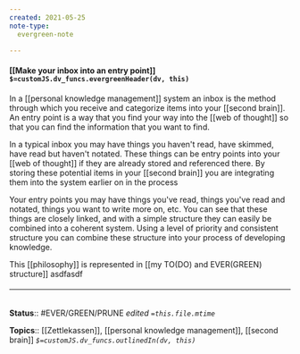 ```yaml
---
created: 2021-05-25
note-type: 
  evergreen-note

---
```


#### [[Make your inbox into an entry point]] `$=customJS.dv_funcs.evergreenHeader(dv, this)`

In a [[personal knowledge management]] system an inbox is the method through which you receive and categorize items into your [[second brain]]. An entry point is a way that you find your way into the [[web of thought]] so that you can find the information that you want to find. 

In a typical inbox you may have things you haven't read, have skimmed, have read but haven't notated. These things can be entry points into your [[web of thought]] if they are already stored and referenced there. By storing these potential items in your [[second brain]] you are integrating them into the system earlier on in the process

Your entry points you may have things you've read, things you've read and notated, things you want to write more on, etc. You can see that these things are closely linked, and with a simple structure they can easily be combined into a coherent system. Using a level of priority and consistent structure you can combine these structure into your process of developing knowledge. 

This [[philosophy]] is represented in [[my TO(DO) and EVER(GREEN) structure]]
asdfasdf
###### <hr class="footnote"/>

**Status**:: #EVER/GREEN/PRUNE 
*edited `=this.file.mtime`*

**Topics**:: [[Zettlekassen]], [[personal knowledge management]], [[second brain]] 
*`$=customJS.dv_funcs.outlinedIn(dv, this)`*


